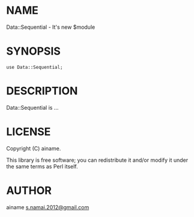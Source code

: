 # NAME

Data::Sequential - It's new $module

# SYNOPSIS

    use Data::Sequential;

# DESCRIPTION

Data::Sequential is ...

# LICENSE

Copyright (C) ainame.

This library is free software; you can redistribute it and/or modify
it under the same terms as Perl itself.

# AUTHOR

ainame <s.namai.2012@gmail.com>
